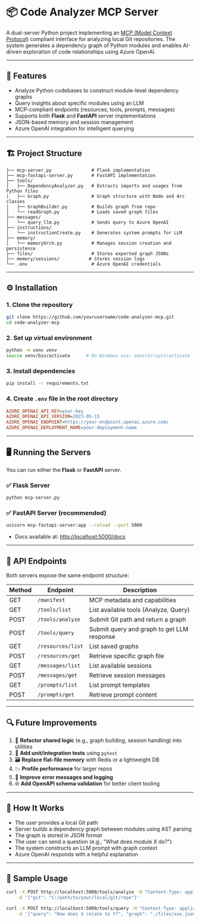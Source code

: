 # 📦 Code Analyzer MCP Server

A dual-server Python project implementing an [MCP (Model Context Protocol)](https://modelcontextprotocol.io) compliant interface for analyzing local Git repositories. The system generates a dependency graph of Python modules and enables AI-driven exploration of code relationships using Azure OpenAI.

---

## 🚀 Features
- Analyze Python codebases to construct module-level dependency graphs
- Query insights about specific modules using an LLM
- MCP-compliant endpoints (resources, tools, prompts, messages)
- Supports both **Flask** and **FastAPI** server implementations
- JSON-based memory and session management
- Azure OpenAI integration for intelligent querying

---

## 🏗️ Project Structure
```
├── mcp-server.py               # Flask implementation
├── mcp-fastapi-server.py       # FastAPI implementation
├── tools/
│   ├── DependencyAnalyzer.py   # Extracts imports and usages from Python files
│   ├── Graph.py                # Graph structure with Node and Arc classes
│   ├── GraphBuilder.py         # Builds graph from repo
│   └── readGraph.py            # Loads saved graph files
├── messages/
│   └── query_llm.py            # Sends query to Azure OpenAI
├── instructions/
│   └── instructionCreate.py    # Generates system prompts for LLM
├── memory/
│   └── memoryOrch.py           # Manages session creation and persistence
├── files/                      # Stores exported graph JSONs
├── memory/sessions/           # Stores session logs
└── .env                        # Azure OpenAI credentials
```

---

## ⚙️ Installation
### 1. Clone the repository
```bash
git clone https://github.com/yourusername/code-analyzer-mcp.git
cd code-analyzer-mcp
```

### 2. Set up virtual environment
```bash
python -m venv venv
source venv/bin/activate      # On Windows use: venv\Scripts\activate
```

### 3. Install dependencies
```bash
pip install -r requirements.txt
```

### 4. Create `.env` file in the root directory
```ini
AZURE_OPENAI_API_KEY=your-key
AZURE_OPENAI_API_VERSION=2023-05-15
AZURE_OPENAI_ENDPOINT=https://your-endpoint.openai.azure.com/
AZURE_OPENAI_DEPLOYMENT_NAME=your-deployment-name
```

---

## 🖥️ Running the Servers
You can run either the **Flask** or **FastAPI** server.

### ✅ Flask Server
```bash
python mcp-server.py
```

### ✅ FastAPI Server (recommended)
```bash
uvicorn mcp-fastapi-server:app --reload --port 5000
```
- Docs available at: [http://localhost:5000/docs](http://localhost:5000/docs)

---

## 📡 API Endpoints
Both servers expose the same endpoint structure:

| Method | Endpoint           | Description |
|--------|--------------------|-------------|
| GET    | `/manifest`        | MCP metadata and capabilities |
| GET    | `/tools/list`      | List available tools (Analyze, Query) |
| POST   | `/tools/analyze`   | Submit Git path and return a graph |
| POST   | `/tools/query`     | Submit query and graph to get LLM response |
| GET    | `/resources/list`  | List saved graphs |
| POST   | `/resources/get`   | Retrieve specific graph file |
| GET    | `/messages/list`   | List available sessions |
| POST   | `/messages/get`    | Retrieve session messages |
| GET    | `/prompts/list`    | List prompt templates |
| POST   | `/prompts/get`     | Retrieve prompt content |

---

## 🔍 Future Improvements
1. 🔁 **Refactor shared logic** (e.g., graph building, session handling) into utilities
2. 🧪 **Add unit/integration tests** using `pytest`
3. 🗃️ **Replace flat-file memory** with Redis or a lightweight DB
4. 📉 **Profile performance** for larger repos
5. 🧼 **Improve error messages and logging**
6. 🌐 **Add OpenAPI schema validation** for better client tooling

---

## 🧠 How It Works
- The user provides a local Git path
- Server builds a dependency graph between modules using AST parsing
- The graph is stored in JSON format
- The user can send a question (e.g., "What does module X do?")
- The system constructs an LLM prompt with graph context
- Azure OpenAI responds with a helpful explanation

---

## 🧪 Sample Usage
```bash
curl -X POST http://localhost:5000/tools/analyze -H "Content-Type: application/json" \
    -d '{"git": "C:/path/to/your/local/git/repo"}'

curl -X POST http://localhost:5000/tools/query -H "Content-Type: application/json" \
    -d '{"query": "How does X relate to Y?", "graph": "./files/xxx.json", "session_id": "..."}'
```
